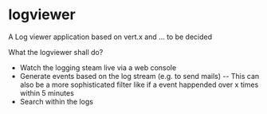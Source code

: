 # logviewer

A Log viewer application based on vert.x and ... to be decided

What the logviewer shall do?

- Watch the logging steam live via a web console
- Generate events based on the log stream (e.g. to send mails)
-- This can also be a more sophisticated filter like if a event happended over x times within 5 minutes
- Search within the logs 
